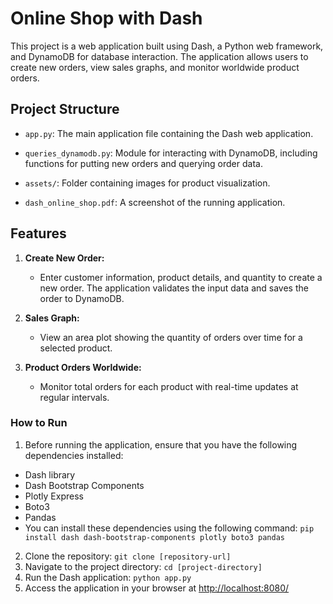 # Online Shop with Dash

This project is a web application built using Dash, a Python web framework, and DynamoDB for database interaction. The application allows users to create new orders, view sales graphs, and monitor worldwide product orders.

## Project Structure

- `app.py`: The main application file containing the Dash web application.

- `queries_dynamodb.py`: Module for interacting with DynamoDB, including functions for putting new orders and querying order data.

- `assets/`: Folder containing images for product visualization.

- `dash_online_shop.pdf`: A screenshot of the running application.

## Features

1. **Create New Order:**
   
   - Enter customer information, product details, and quantity to create a new order. The application validates the input data and saves the order to DynamoDB.

2. **Sales Graph:**
   
   - View an area plot showing the quantity of orders over time for a selected product.

3. **Product Orders Worldwide:**
   
   - Monitor total orders for each product with real-time updates at regular intervals.

### How to Run

1. Before running the application, ensure that you have the following dependencies installed:
  - Dash library
  - Dash Bootstrap Components
  - Plotly Express
  - Boto3
  - Pandas
- You can install these dependencies using the following command: `pip install dash dash-bootstrap-components plotly boto3 pandas`

2. Clone the repository: `git clone [repository-url]`
3. Navigate to the project directory: `cd [project-directory]`
4. Run the Dash application: `python app.py`
5. Access the application in your browser at [http://localhost:8080/](http://localhost:8080/)
